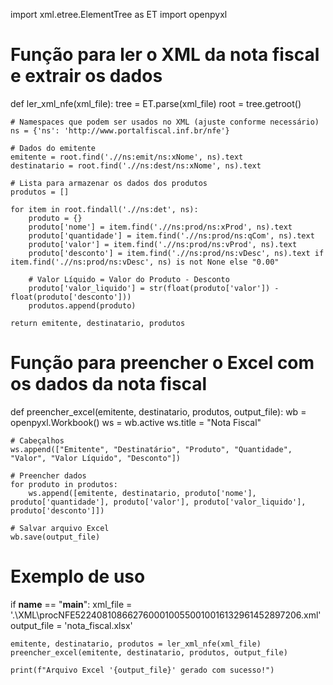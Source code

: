 
import xml.etree.ElementTree as ET
import openpyxl

# Função para ler o XML da nota fiscal e extrair os dados
def ler_xml_nfe(xml_file):
    tree = ET.parse(xml_file)
    root = tree.getroot()
    
    # Namespaces que podem ser usados no XML (ajuste conforme necessário)
    ns = {'ns': 'http://www.portalfiscal.inf.br/nfe'}
    
    # Dados do emitente
    emitente = root.find('.//ns:emit/ns:xNome', ns).text
    destinatario = root.find('.//ns:dest/ns:xNome', ns).text

    # Lista para armazenar os dados dos produtos
    produtos = []

    for item in root.findall('.//ns:det', ns):
        produto = {}
        produto['nome'] = item.find('.//ns:prod/ns:xProd', ns).text
        produto['quantidade'] = item.find('.//ns:prod/ns:qCom', ns).text
        produto['valor'] = item.find('.//ns:prod/ns:vProd', ns).text
        produto['desconto'] = item.find('.//ns:prod/ns:vDesc', ns).text if item.find('.//ns:prod/ns:vDesc', ns) is not None else "0.00"
        
        # Valor Líquido = Valor do Produto - Desconto
        produto['valor_liquido'] = str(float(produto['valor']) - float(produto['desconto']))
        produtos.append(produto)
    
    return emitente, destinatario, produtos

# Função para preencher o Excel com os dados da nota fiscal
def preencher_excel(emitente, destinatario, produtos, output_file):
    wb = openpyxl.Workbook()
    ws = wb.active
    ws.title = "Nota Fiscal"
    
    # Cabeçalhos
    ws.append(["Emitente", "Destinatário", "Produto", "Quantidade", "Valor", "Valor Líquido", "Desconto"])
    
    # Preencher dados
    for produto in produtos:
        ws.append([emitente, destinatario, produto['nome'], produto['quantidade'], produto['valor'], produto['valor_liquido'], produto['desconto']])
    
    # Salvar arquivo Excel
    wb.save(output_file)

# Exemplo de uso
if __name__ == "__main__":
    xml_file = '.\XML\procNFE52240810866276000100550010016132961452897206.xml'
    output_file = 'nota_fiscal.xlsx'

    emitente, destinatario, produtos = ler_xml_nfe(xml_file)
    preencher_excel(emitente, destinatario, produtos, output_file)

    print(f"Arquivo Excel '{output_file}' gerado com sucesso!")
